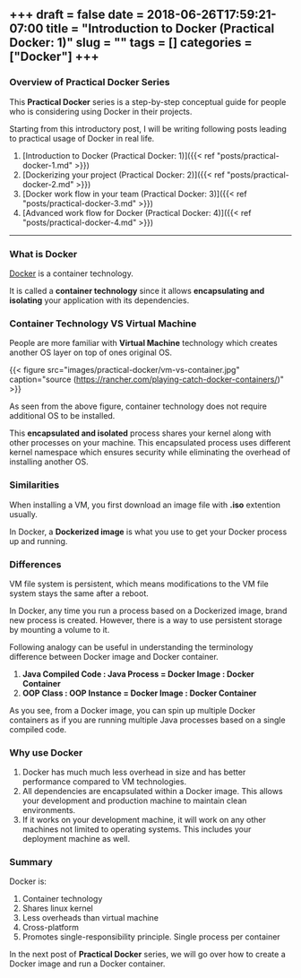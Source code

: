 +++ 
draft = false
date = 2018-06-26T17:59:21-07:00
title = "Introduction to Docker (Practical Docker: 1)"
slug = "" 
tags = []
categories = ["Docker"]
+++
---
### Overview of Practical Docker Series
This **Practical Docker** series is a step-by-step conceptual guide for people who is considering using Docker in their projects.

Starting from this introductory post, I will be writing following posts leading to practical usage of Docker in real life. 

1. [Introduction to Docker (Practical Docker: 1)]({{< ref "posts/practical-docker-1.md" >}})
2. [Dockerizing your project (Practical Docker: 2)]({{< ref "posts/practical-docker-2.md" >}})
3. [Docker work flow in your team (Practical Docker: 3)]({{< ref "posts/practical-docker-3.md" >}})
4. [Advanced work flow for Docker (Practical Docker: 4)]({{< ref "posts/practical-docker-4.md" >}})

---
### What is Docker
[Docker](https://www.docker.com/) is a container technology.

It is called a **container technology** since it allows **encapsulating and isolating** your application with its dependencies.

### Container Technology VS Virtual Machine
People are more familiar with **Virtual Machine** technology which creates another OS layer on top of ones original OS.

{{< figure src="images/practical-docker/vm-vs-container.jpg" caption="source (https://rancher.com/playing-catch-docker-containers/)" >}}

As seen from the above figure, container technology does not require additional OS to be installed. 

This **encapsulated and isolated** process shares your kernel along with other processes on your machine. This encapsulated process uses different kernel namespace which ensures security while eliminating the overhead of installing another OS.  

### Similarities
When installing a VM, you first download an image file with **.iso** extention usually.

In Docker, a **Dockerized image** is what you use to get your Docker process up and running.

### Differences
VM file system is persistent, which means modifications to the VM file system stays the same after a reboot.

In Docker, any time you run a process based on a Dockerized image, brand new process is created. However, there is a way to use persistent storage by mounting a volume to it.

Following analogy can be useful in understanding the terminology difference between Docker image and Docker container.

1. **Java Compiled Code : Java Process = Docker Image : Docker Container**
2. **OOP Class : OOP Instance = Docker Image : Docker Container**

As you see, from a Docker image, you can spin up multiple Docker containers as if you are running multiple Java processes based on a single compiled code.

### Why use Docker
1. Docker has much much less overhead in size and has better performance compared to VM technologies.
2. All dependencies are encapsulated within a Docker image. This allows your development and production machine to maintain clean environments.
3. If it works on your development machine, it will work on any other machines not limited to operating systems. This includes your deployment machine as well.

### Summary
Docker is:

1. Container technology
2. Shares linux kernel
3. Less overheads than virtual machine
4. Cross-platform
5. Promotes single-responsibility principle. Single process per container

In the next post of **Practical Docker** series, we will go over how to create a Docker image and run a Docker container.

